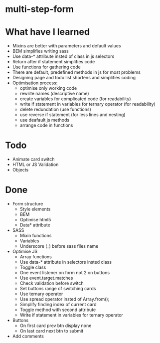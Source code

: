 # multi-step-form

# What have I learned
- Mixins are better with parameters and default values
- BEM simplifies writing sass
- Use data-* attribute insted of class in js selectors
- Return after if statement simplifies code
- Use functions for gathering code
- There are default, predefined methods in js for most problems
- Designing page and todo list shortens and simplifies coding
- Optimisation process:
  - optimise only working code
  - rewrite names (descriptive name)
  - create variables for complicated code (for readability)
  - write if statement in variables for ternary operator (for readability)
  - delete redundation (use functions)
  - use reverse if statement (for less lines and nesting)
  - use deafault js methods
  - arrange code in functions

# Todo
- Animate card switch
- HTML or JS Validation
- Objects

# Done
- Form structure
  - Style elements
  - BEM
  - Optimise html5
  - Data* attribute
- SASS
  - Mixin functions
  - Variables
  - Underscore (_) before sass files name
- Optimise JS
  - Array functions
  - Use data-* attribute in selectors insted class
  - Toggle class
  - One event listener on form not 2 on buttons
  - Use event.target.matches
  - Check validation before switch
  - Set buttons range of switching cards
  - Use ternary operator
  - Use spread operator insted of Array.from();
  - Simplify finding index of current card
  - Toggle method with second attribute
  - Write if statement in variables for ternary operator
- Buttons
  - On first card prev btn display none
  - On last card next btn to submit
- Add comments